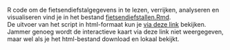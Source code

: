 R code om de fietsendiefstalgegevens in te lezen, verrijken, analyseren en visualiseren vind je in het bestand [fietsendiefstallen.Rmd](./fietsendiefstallen.Rmd).     
De uitvoer van het script in html-formaat kun je [via deze link](http://htmlpreview.github.io/?https://raw.githubusercontent.com/KennisnetwerkDataScience/Fietsendiefstallen/master/r/fietsendiefstallen.html) bekijken.    
Jammer genoeg wordt de interactieve kaart via deze link niet weergegeven, maar wel als je het html-bestand download en lokaal bekijkt.
